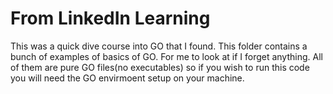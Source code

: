 # From LinkedIn Learning
This was a quick dive course into GO that I found. This folder contains a bunch of examples of basics of GO. For me to look at if I forget anything. All of them are pure GO files(no executables) so if you wish to run this code you will need the GO envirmoent setup on your machine. 
